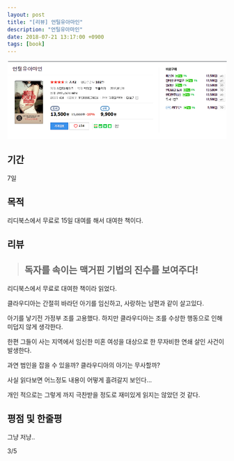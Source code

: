 ```yaml
---
layout: post
title: "[리뷰] 언틸유아마인"
description: "언틸유아마인"
date: 2018-07-21 13:17:00 +0900
tags: [book]
---
```


![book image](/images/book/15.png)

## 기간

7일

## 목적

리디북스에서 무료로 15일 대여를 해서 대여한 책이다.

## 리뷰

> ## 독자를 속이는 맥거핀 기법의 진수를 보여주다!

리디북스에서 무료로 대여한 책이라 읽었다.

클라우디아는 간절히 바라던 아기를 임신하고, 사랑하는 남편과 같이 살고있다.

아기를 낳기전 가정부 조를 고용했다. 하지만 클라우디아는 조를 수상한 행동으로 인해 미덥지 않게 생각한다. 

한편 그들이 사는 지역에서 임신한 미혼 여성을 대상으로 한 무자비한 연쇄 살인 사건이 발생한다.

과연 범인을 잡을 수 있을까? 클라우디아의 아기는 무사할까?

사실 읽다보면 어느정도 내용이 어떻게 흘려갈지 보인다...

개인 적으로는 그렇게 까지 극찬받을 정도로 재미있게 읽지는 않았던 것 같다.

## 평점 및 한줄평

그냥 저냥..

3/5